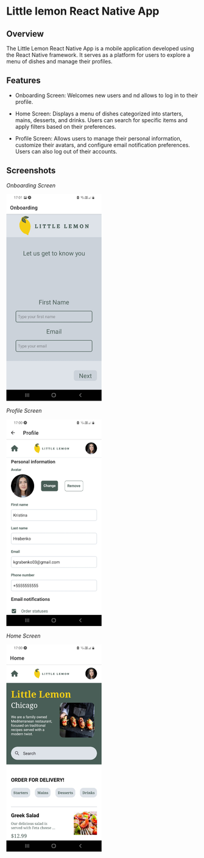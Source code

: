 # Little lemon React Native App


## Overview
The Little Lemon React Native App is a mobile application developed using the React Native framework. It serves as a platform for users to explore a menu of dishes and manage their profiles.

## Features

- Onboarding Screen: Welcomes new users and nd allows to log in to their profile.

- Home Screen: Displays a menu of dishes categorized into starters, mains, desserts, and drinks. Users can search for specific items and apply filters based on their preferences.

- Profile Screen: Allows users to manage their personal information, customize their avatars, and configure email notification preferences. Users can also log out of their accounts.


## Screenshots

*Onboarding Screen*

<img src="/screenshots/OnboardingScreen.jpg" alt="Onboarding Screen" width="250" height="auto">


*Profile Screen*

<img src="/screenshots/ProfileScreen.jpg" alt="Profile Screen" width="250" height="auto">


*Home Screen*

<img src="/screenshots/HomeScreen.jpg" alt="Home Screen" width="250" height="auto">
